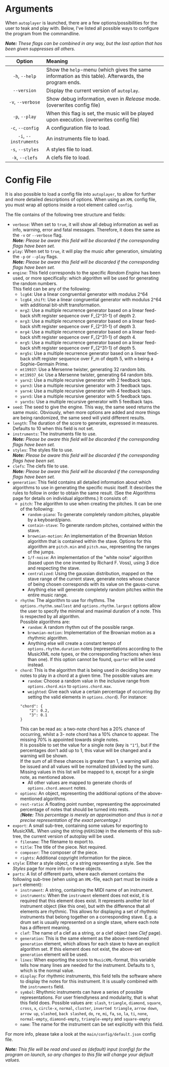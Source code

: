 # Arguments
When `autoplayer` is launched, there are a few options/possibilities for the user to teak and
play with. Below, I've listed all possible ways to configure the program from the commandline.

_**Note:** These flags can be combined in any way, but the last option that has been given
suppresses all others._

| Option | Meaning
|:---:|:---
| `-h`, `--help` | Show the `help`-menu (which gives the same information as this table). Afterwards, the program ends.
| `--version` | Display the current version of `autoplay`.
| `-v`, `--verbose` | Show debug information, even in _Release_ mode. (overwrites config file)
| `-p`, `--play` | When this flag is set, the music will be played upon execution. (overwrites config file)
| `-c`, `--config` | A configuration file to load.
| `-i`, `--instruments` | An instruments file to load.
| `-s`, `--styles` | A styles file to load.
| `-k`, `--clefs` | A clefs file to load.

# Config File
It is also possible to load a config file into `autoplayer`, to allow for further and
more detailed descriptions of options. When using an `XML` config file, you must wrap
all options inside a root element called `config`.


The file contains of the following tree structure and fields:
 
 - `verbose`: When set to `true`, it will show all debug information as well as info,
 warning, error and fatal messages. Therefore, it does the same as the `-v` or `--verbose`
 flag.<br>_**Note:** Please be aware this field will be discarded if the corresponding flags
 have been set._
 - `play`: When set to `true`, it will play the music after generation, simulating the
 `-p` or `--play` flags.<br>_**Note:** Please be aware this field will be discarded if
 the corresponding flags have been set._
 - `engine`: This field corresponds to the specific _Random Engine_ has been used, or more
 specifically: which algorithm will be used for generating the random numbers.<br>This field
 can be any of the following:
    - `lcg64`: Use a linear congruential generator with modulus 2^64
    - `lcg64_shift`: Use a linear congruential generator with modulus 2^64 with additional
                     bit-shift transformation.
    - `mrg2`: Use a multiple recurrence generator based on a linear feed-back shift register
              sequence over F_{2^31-1} of depth 2.
    - `mrg3`: Use a multiple recurrence generator based on a linear feed-back shift register
              sequence over F_{2^31-1} of depth 3.
    - `mrg4`: Use a multiple recurrence generator based on a linear feed-back shift register
              sequence over F_{2^31-1} of depth 4.
    - `mrg5`: Use a multiple recurrence generator based on a linear feed-back shift register
              sequence over F_{2^31-1} of depth 5.
    - `mrg5s`: Use a multiple recurrence generator based on a linear feed-back shift register
               sequence over F_m of depth 5, with `m` being a Sophie-Germain Prime.
    - `mt19937`: Use a Mersenne twister, generating 32 random bits.
    - `mt19937_64`: Use a Mersenne twister, generating 64 random bits.
    - `yarn2`: Use a multiple recursive generator with 2 feedback taps.
    - `yarn3`: Use a multiple recursive generator with 3 feedback taps.
    - `yarn4`: Use a multiple recursive generator with 4 feedback taps.
    - `yarn5`: Use a multiple recursive generator with 5 feedback taps.
    - `yarn5s`: Use a multiple recursive generator with 5 feedback taps.
 - `seed`: The seed to give the engine. This way, the same seed returns the same music.
 Obviously, when more options are added and more things are being randomized, the same seed
 will yield different results.
 - `length`: The duration of the score to generate, expressed in measures. Defaults to
 10 when this field is not set.
 - `instruments`: The instruments file to use.<br>_**Note:**
 Please be aware this field will be discarded if the corresponding flags have been
 set._
 - `styles`: The styles file to use.<br>_**Note:** Please be aware this field will
 be discarded if the corresponding flags have been set._
 - `clefs`: The clefs file to use.<br>_**Note:** Please be aware this field will be
 discarded if the corresponding flags have been set._
 - `generation`: This field contains all detailed information about which algorithms to use
 in generating the specific music itself. It describes the rules to follow in order to obtain
 the same result. (See the Algorithms page for details on individual algorithms.)
 It consists of:
    - `pitch`: The algorithm to use when creating the pitches. It can be one of the following:
       - `random-piano`: To generate completely random pitches, playable by a keyboard/piano.
       - `contain-stave`: To generate random pitches, contained within the stave.
       - `brownian-motion`: An implementation of the Brownian Motion algorithm that is
       contained within the stave. Options for this algorithm are `pitch.min` and `pitch.max`,
       representing the ranges of the jumps. 
       - `1/f-noise`: An implementation of the "white noise" algorithm (based upon the
       one invented by Richard F. Voss), using 3 dice and respecting the stave.
       - `centralized`: Using the gaussian distribution, mapped on the stave range of
       the current stave, generate notes whose chance of being chosen corresponds with
       its value on the gauss-curve.
       - Anything else will generate completely random pitches within the entire music range.
    - `rhythm`: The algorithm to use for rhythms. The `options.rhythm.smallest` and 
    `options.rhythm.largest` options allow the user to specify the minimal and maximal
    duration of a note. This is respected by all algorithm.<br>Possible algorithms are:
       - `random`: A random rhythm out of the possible range.
       - `brownian-motion`: Implementation of the Brownian motion as a rhythmic algorithm.
       - Anything else will create a constant tempo of `options.rhythm.duration` notes
       (representations according to the MusicXML note types, or the corresponding fractions
       when less than one). If this option cannot be found, `quarter` will be used instead.
    - `chord`: This is the algorithm that is being used in deciding how many notes to
    play in a chord at a given time. The possible values are:
       - `random`: Choose a random value in the inclusive range from `options.chord.min`
       to `options.chord.max`.
       - `weighted`: Give each value a certain percentage of occurring (by setting the
       valid elements in `options.chord`). For instance:
       ```
       "chord": {
           "2": 0.2,
           "3": 0.1
       }
       ```
       This can be read as: a two-note chord has a 20% chance of occurring, whilst a 3-
       note chord has a 10% chance to appear. The missing 70% is appointed towards single
       notes.<br>It is possible to set the value for a single note (key is `"1"`), but if the
       percentages don't add up to 1, this value will be changed and a warning
       will be shown.<br>If the sum of all these chances is greater than 1, a warning will
       also be issued and all values will be normalized (divided by the sum).<br>
       Missing values in this list will be mapped to `0`, except for a single note, as
       mentioned above.
       - All other values are mapped to generate chords of `options.chord.amount` notes.
    - `options`: An object, representing the additional options of the above-mentioned
    algorithms.
    - `rest-ratio`: A floating point number, representing the approximated percentage of
      notes that should be turned into rests.<br>_(**Note:** This percentage is merely an 
      approximation and thus is not a precise representation of the exact percentage.)_
 - `export`: A small sub-tree, containing some values for exporting to MusicXML. When using
 the string `@VERSION@` in the elements of this sub-tree, the current version of autoplay
 will be used.
    - `filename`: The filename to export to.
    - `title`: The title of the piece. Not required.
    - `composer`: The composer of the piece.
    - `rights`: Additional copyright information for the piece.
 - `style`: Either a style object, or a string representing a style. See the _Styles_ page
 for more info on these objects.
 - `parts`: A list of different parts, where each element contains the following sub-tree
 (when using an `XML`-file, each part must be inside a `part` element):
    - `instrument`: A string, containing the MIDI name of an instrument.
    - `instruments`: When the `instrument` element does not exist, it is required that this
    element does exist. It represents another list of instrument object (like this one),
    but with the difference that all elements are rhythmic. This allows for displaying a
    set of rhythmic instruments that belong together on a corresponding stave. E.g. a
    drum set is usually represented on a single stave, where each note has a different
    meaning.
    - `clef`: The name of a clef as a string, or a clef object (see _Clef_ page).
    - `generation`: This is the same element as the above-mentioned `generation` element, which
    allows for each stave to have an explicit algorithm set. If this element does not exist,
    the above-set `generation` element will be used.
    - `lines`: When exporting the score to `MusicXML`-format, this variable tells how many
    lines are needed for the instrument. Defaults to `5`, which is the normal value.
    - `display`: For rhythmic instruments, this field tells the software where to display
    the notes for this instrument. It is usually combined with the `instruments` field.
    - `symbol`: Rhythmic instruments can have a series of possible representations. For
    user friendlyness and modularity, that is what this field does. Possible values are:
    `slash`, `triangle`, `diamond`, `square`, `cross`, `x`, `circle-x`, `normal`, `cluster`,
    `inverted triangle`, `arrow down`, `arrow up`, `slashed`, `back slashed`, `do`, `re`,
     `mi`, `fa`, `so`, `la`, `ti`, `none`, `normal-empty`, `diamond-empty`, `triangle-empty`
     and `square-empty`
     - `name`: The name for the instrument can be set explicitly with this field.
 
For more info, please take a look at the `main/config/default.json` config file.

_**Note:** This file will be read and used as (default) input (config) for the program on
launch, so any changes to this file will change your default values._

